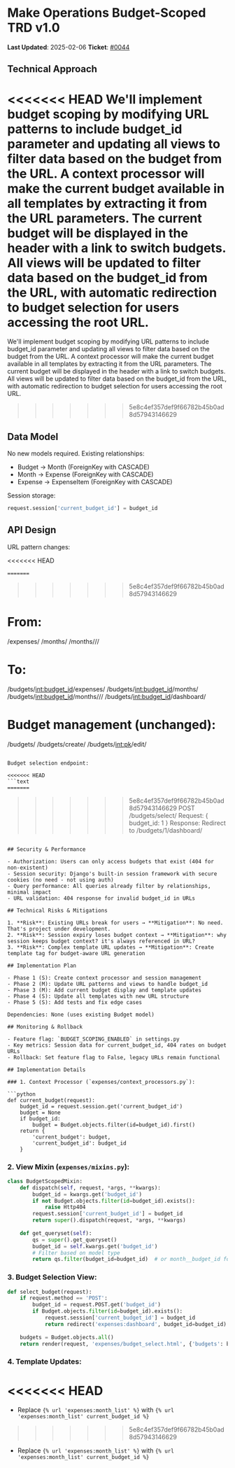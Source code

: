 # Make Operations Budget-Scoped TRD v1.0

**Last Updated**: 2025-02-06
**Ticket**: [#0044](https://github.com/MarcinOrlowski/pyggy-expense-tracker/issues/44)

## Technical Approach

<<<<<<< HEAD
We'll implement budget scoping by modifying URL patterns to include budget_id parameter and updating
all views to filter data based on the budget from the URL. A context processor will make the current
budget available in all templates by extracting it from the URL parameters. The current budget will
be displayed in the header with a link to switch budgets. All views will be updated to filter data
based on the budget_id from the URL, with automatic redirection to budget selection for users
accessing the root URL.
=======
We'll implement budget scoping by modifying URL patterns to include budget_id parameter and updating all views to filter data based on the budget from the URL. A context processor will make the current budget available in all templates by extracting it from the URL parameters. The current budget will be displayed in the header with a link to switch budgets. All views will be updated to filter data based on the budget_id from the URL, with automatic redirection to budget selection for users accessing the root URL.
>>>>>>> 5e8c4ef357def9f66782b45b0ad8d57943146629

## Data Model

No new models required. Existing relationships:

- Budget → Month (ForeignKey with CASCADE)
- Month → Expense (ForeignKey with CASCADE)
- Expense → ExpenseItem (ForeignKey with CASCADE)

Session storage:

```python
request.session['current_budget_id'] = budget_id
```

## API Design

URL pattern changes:

<<<<<<< HEAD
```text
=======
```
>>>>>>> 5e8c4ef357def9f66782b45b0ad8d57943146629
# From:
/expenses/
/months/
/months/<year>/<month>/

# To:
/budgets/<int:budget_id>/expenses/
/budgets/<int:budget_id>/months/
/budgets/<int:budget_id>/months/<year>/<month>/
/budgets/<int:budget_id>/dashboard/

# Budget management (unchanged):
/budgets/
/budgets/create/
/budgets/<int:pk>/edit/
```

Budget selection endpoint:

<<<<<<< HEAD
```text
=======
```
>>>>>>> 5e8c4ef357def9f66782b45b0ad8d57943146629
POST /budgets/select/
Request: { budget_id: 1 }
Response: Redirect to /budgets/1/dashboard/
```

## Security & Performance

- Authorization: Users can only access budgets that exist (404 for non-existent)
- Session security: Django's built-in session framework with secure cookies (no need - not using auth)
- Query performance: All queries already filter by relationships, minimal impact
- URL validation: 404 response for invalid budget_id in URLs

## Technical Risks & Mitigations

1. **Risk**: Existing URLs break for users → **Mitigation**: No need. That's project under development.
2. **Risk**: Session expiry loses budget context → **Mitigation**: why session keeps budget context? it's always referenced in URL?
3. **Risk**: Complex template URL updates → **Mitigation**: Create template tag for budget-aware URL generation

## Implementation Plan

- Phase 1 (S): Create context processor and session management
- Phase 2 (M): Update URL patterns and views to handle budget_id
- Phase 3 (M): Add current budget display and template updates
- Phase 4 (S): Update all templates with new URL structure
- Phase 5 (S): Add tests and fix edge cases

Dependencies: None (uses existing Budget model)

## Monitoring & Rollback

- Feature flag: `BUDGET_SCOPING_ENABLED` in settings.py
- Key metrics: Session data for current_budget_id, 404 rates on budget URLs
- Rollback: Set feature flag to False, legacy URLs remain functional

## Implementation Details

### 1. Context Processor (`expenses/context_processors.py`):

```python
def current_budget(request):
    budget_id = request.session.get('current_budget_id')
    budget = None
    if budget_id:
        budget = Budget.objects.filter(id=budget_id).first()
    return {
        'current_budget': budget,
        'current_budget_id': budget_id
    }
```

### 2. View Mixin (`expenses/mixins.py`):

```python
class BudgetScopedMixin:
    def dispatch(self, request, *args, **kwargs):
        budget_id = kwargs.get('budget_id')
        if not Budget.objects.filter(id=budget_id).exists():
            raise Http404
        request.session['current_budget_id'] = budget_id
        return super().dispatch(request, *args, **kwargs)
    
    def get_queryset(self):
        qs = super().get_queryset()
        budget_id = self.kwargs.get('budget_id')
        # Filter based on model type
        return qs.filter(budget_id=budget_id)  # or month__budget_id for expenses
```

### 3. Budget Selection View:

```python
def select_budget(request):
    if request.method == 'POST':
        budget_id = request.POST.get('budget_id')
        if Budget.objects.filter(id=budget_id).exists():
            request.session['current_budget_id'] = budget_id
            return redirect('expenses:dashboard', budget_id=budget_id)
    
    budgets = Budget.objects.all()
    return render(request, 'expenses/budget_select.html', {'budgets': budgets})
```

### 4. Template Updates:
<<<<<<< HEAD
=======

- Replace `{% url 'expenses:month_list' %}` with `{% url 'expenses:month_list' current_budget_id %}`
>>>>>>> 5e8c4ef357def9f66782b45b0ad8d57943146629

- Replace `{% url 'expenses:month_list' %}` with `{% url 'expenses:month_list' current_budget_id %}`
